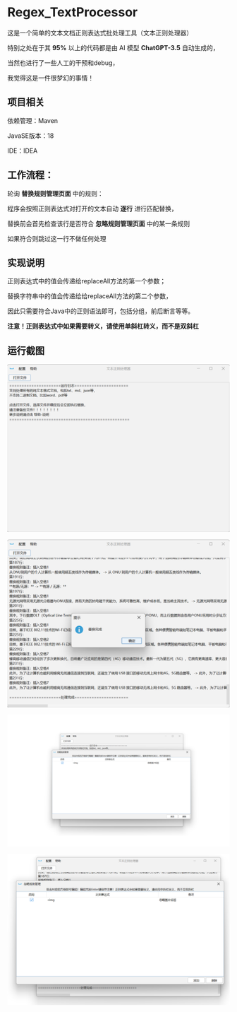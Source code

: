 # Regex_TextProcessor
这是一个简单的文本文档正则表达式批处理工具（文本正则处理器）

特别之处在于其 **95%** 以上的代码都是由 AI 模型 **ChatGPT-3.5** 自动生成的，

当然也进行了一些人工的干预和debug，

我觉得这是一件很梦幻的事情！

## 项目相关

依赖管理：Maven

JavaSE版本：18

IDE：IDEA

## 工作流程：

轮询 **替换规则管理页面** 中的规则：

程序会按照正则表达式对打开的文本自动 **逐行** 进行匹配替换，

替换前会首先检查该行是否符合 **忽略规则管理页面** 中的某一条规则

如果符合则跳过这一行不做任何处理

## 实现说明

正则表达式中的值会传递给replaceAll方法的第一个参数；

替换字符串中的值会传递给给replaceAll方法的第二个参数，

因此只需要符合Java中的正则语法即可，包括分组，前后断言等等。

**注意！正则表达式中如果需要转义，请使用单斜杠转义，而不是双斜杠**

## 运行截图

![截图1](./doc/1.png)

![截图2](./doc/2.png)

![截图3](./doc/3.png)

![截图4](./doc/4.png)
